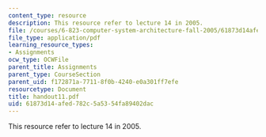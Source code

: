 ```yaml
---
content_type: resource
description: This resource refer to lecture 14 in 2005.
file: /courses/6-823-computer-system-architecture-fall-2005/61873d14afed782c5a5354fa89402dac_handout11.pdf
file_type: application/pdf
learning_resource_types:
- Assignments
ocw_type: OCWFile
parent_title: Assignments
parent_type: CourseSection
parent_uid: f172871a-7711-8f0b-4240-e0a301ff7efe
resourcetype: Document
title: handout11.pdf
uid: 61873d14-afed-782c-5a53-54fa89402dac
---
```

This resource refer to lecture 14 in 2005.

